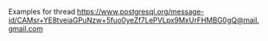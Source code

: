 Examples for thread https://www.postgresql.org/message-id/CAMsr+YE8tveiaGPuNzw+5fuo0yeZf7LePVLpx9MxUrFHMBG0gQ@mail.gmail.com
